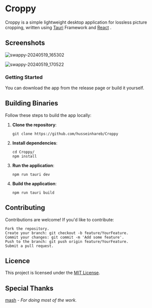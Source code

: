  # Croppy
Croppy is a simple lightweight desktop application for lossless picture cropping, written using [Tauri](https://tauri.app/) Framework and [React](https://react.dev/) .



## Screenshots

![swappy-20240519_165302](https://github.com/husseinhareb/croppy/assets/88323940/ca7ec37b-14b4-4999-9f25-efcc39c08f78)

![swappy-20240519_170522](https://github.com/husseinhareb/croppy/assets/88323940/11f76888-5a7b-4aa3-8acb-7569a7b94a95)

### Getting Started 
You can download the app from the release page or build it yourself.
## Building Binaries 
Follow these steps to build the app locally:

1. **Clone the repository**:

    ```
    git clone https://github.com/husseinhareb/Croppy
    ```

2. **Install dependencies**:

    ```
    cd Croppy/
    npm install
    ```

3. **Run the application**:

    ```
    npm run tauri dev
    ```
4. **Build the application**:
  
    ```
    npm run tauri build
    ```

## Contributing

Contributions are welcome! If you'd like to contribute:

    Fork the repository.
    Create your branch: git checkout -b feature/YourFeature.
    Commit your changes: git commit -m 'Add some feature'.
    Push to the branch: git push origin feature/YourFeature.
    Submit a pull request.

## Licence

This project is licensed under the [MIT License](https://github.com/husseinhareb/Croppy/blob/main/LICENSE).

## Special Thanks
[mash](https://github.com/Mohamed-Abbas-Homani) - *For doing most of the work.*
